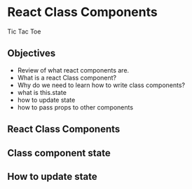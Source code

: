 # React Class Components
Tic Tac Toe
## Objectives
- Review of what react components are.
- What is a react Class component?
- Why do we need to learn how to write class components?
- what is this.state
- how to update state
- how to pass props to other components


## React Class Components



## Class component state

## How to update state